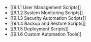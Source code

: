 

- [[9.1.1 User Management Scripts]]
- [[9.1.2 System Monitoring Scripts]]
- [[9.1.3 Security Automation Scripts]]
- [[9.1.4 Backup and Restore Scripts]]
- [[9.1.5 Deployment Scripts]]
- [[9.1.6 Custom Automation Tools]]